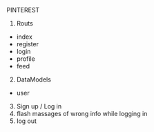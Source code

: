 PINTEREST

1. Routs
- index
- register
- login
- profile
- feed

2. DataModels
- user

3. Sign up / Log in 
4. flash massages of wrong info while logging in
5. log out